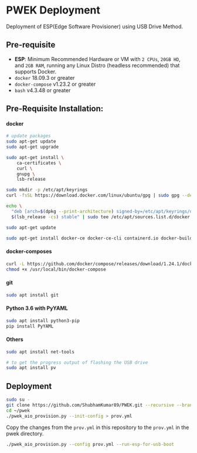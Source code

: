 # PWEK Deployment

Deployment of ESP(Edge Software Provisioner) using USB Drive Method.

## Pre-requisite

 - **ESP**: Minimum Recommended Hardware or VM with `2 CPUs`, `20GB HD`, and `2GB RAM`, running any Linux Distro (headless recommended) that supports Docker.
 - `docker` 18.09.3 or greater
 - `docker-compose` v1.23.2 or greater
 - `bash` v4.3.48 or greater

## Pre-Requisite Installation:

#### docker

```bash
# update packages
sudo apt-get update
sudo apt-get upgrade

sudo apt-get install \
    ca-certificates \
    curl \
    gnupg \
    lsb-release

sudo mkdir -p /etc/apt/keyrings
curl -fsSL https://download.docker.com/linux/ubuntu/gpg | sudo gpg --dearmor -o /etc/apt/keyrings/docker.gpg

echo \
  "deb [arch=$(dpkg --print-architecture) signed-by=/etc/apt/keyrings/docker.gpg] https://download.docker.com/linux/ubuntu \
  $(lsb_release -cs) stable" | sudo tee /etc/apt/sources.list.d/docker.list > /dev/null

sudo apt-get update

sudo apt-get install docker-ce docker-ce-cli containerd.io docker-buildx-plugin docker-compose-plugin
```

#### docker-composes

```bash
curl -L https://github.com/docker/compose/releases/download/1.24.1/docker-compose-`uname -s`-`uname -m` -o /usr/local/bin/docker-compose
chmod +x /usr/local/bin/docker-compose
```

#### git

```bash
sudo apt install git
```

#### Python 3.6 with PyYAML

```bash
sudo apt install python3-pip
pip install PyYAML
```

#### Others

```bash
sudo apt install net-tools

# to get the progress output of flashing the USB drive
sudo apt install pv 
```

## Deployment

```bash
sudo su -
git clone https://github.com/ShubhamKumar89/PWEK.git --recursive --branch=main ~/pwek
cd ~/pwek
./pwek_aio_provision.py --init-config > prov.yml
```

Copy the changes from the `prov.yml` in this repository to the `prov.yml` in the pwek directory.

```bash
./pwek_aio_provision.py --config prov.yml --run-esp-for-usb-boot
```
